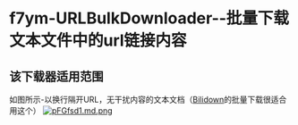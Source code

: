 # f7ym-URLBulkDownloader--批量下载文本文件中的url链接内容
## 该下载器适用范围
如图所示-以换行隔开URL，无干扰内容的文本文档（[Bilidown](zhouql.vip)的批量下载很适合用这个）
[![pFGfsd1.md.png](https://s11.ax1x.com/2024/02/16/pFGfsd1.md.png)](https://imgse.com/i/pFGfsd1)
